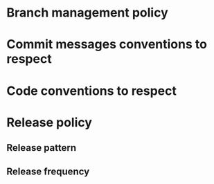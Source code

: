 # Branch management policy

# Commit messages conventions to respect

# Code conventions to respect

# Release policy

## Release pattern

## Release frequency
